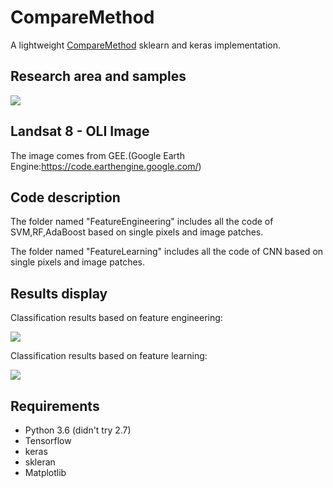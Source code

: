 # CompareMethod
A lightweight [CompareMethod](https://www.mdpi.com/2072-4292/11/1/2) sklearn and keras implementation.

## Research area and samples
![](https://github.com/zhangtao151820/CompareMethod/blob/master/results/Figure%201.jpg)

## Landsat 8 - OLI Image
The image comes from GEE.(Google Earth Engine:https://code.earthengine.google.com/)

## Code description

The folder named "FeatureEngineering" includes all the code of SVM,RF,AdaBoost based on single pixels and image patches.

The folder named "FeatureLearning" includes all the code of CNN based on single pixels and image patches.

## Results display

Classification results based on feature engineering:

![](https://github.com/zhangtao151820/CompareMethod/blob/master/results/Figure%207.jpg)

Classification results based on feature learning:

![](https://github.com/zhangtao151820/CompareMethod/blob/master/results/Figure%209.jpg)


## Requirements
- Python 3.6 (didn't try 2.7)
- Tensorflow
- keras
- skleran
- Matplotlib
